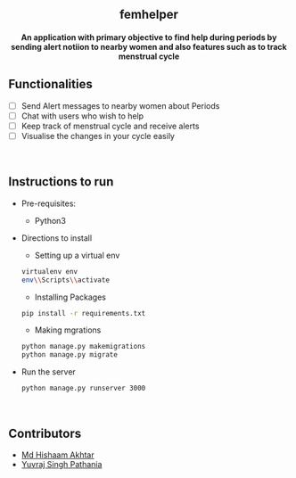 <p align="center">
	<h2 align="center"> femhelper </h2>
	<h4 align="center"> An application with primary objective to find help during periods by sending alert notiion to nearby women and also features such as to track menstrual cycle <h4>
</p>

## Functionalities
- [ ]  Send Alert messages to nearby women about Periods
- [ ]  Chat with users who wish to help
- [ ]  Keep track of menstrual cycle and receive alerts
- [ ]  Visualise the changes in your cycle easily

<br>


## Instructions to run

* Pre-requisites:
	-  Python3

* Directions to install
	- Setting up a virtual env 
	```bash
	virtualenv env
	env\\Scripts\\activate
	```
	- Installing Packages
	```bash
	pip install -r requirements.txt
	```
	- Making mgrations
	```bash
	python manage.py makemigrations
	python manage.py migrate
	````

* Run the server

	```bash
	python manage.py runserver 3000
	```

<br>

## Contributors

* [Md Hishaam Akhtar](https://github.com/mdhishaamakhtar)
* [Yuvraj Singh Pathania](https://github.com/batman004)

